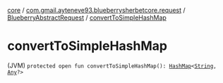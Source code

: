 [core](../../index.md) / [com.gmail.ayteneve93.blueberrysherbetcore.request](../index.md) / [BlueberryAbstractRequest](index.md) / [convertToSimpleHashMap](./convert-to-simple-hash-map.md)

# convertToSimpleHashMap

(JVM) `protected open fun convertToSimpleHashMap(): `[`HashMap`](https://kotlinlang.org/api/latest/jvm/stdlib/kotlin.collections/-hash-map/index.html)`<`[`String`](https://kotlinlang.org/api/latest/jvm/stdlib/kotlin/-string/index.html)`, `[`Any`](https://kotlinlang.org/api/latest/jvm/stdlib/kotlin/-any/index.html)`?>`
